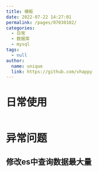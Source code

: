 ```yaml
---
title: 模板
date: 2022-07-22 14:27:01
permalink: /pages/07030102/
categories: 
  - 日常
  - 数据库
  - mysql
tags: 
  - null
author: 
  name: unique
  link: https://github.com/vhappy
---
```


# 日常使用
```bash
```

# 异常问题

## 修改es中查询数据最大量
```bash

```
